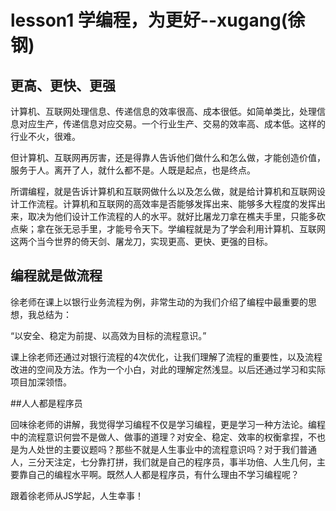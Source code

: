 # lesson1 学编程，为更好--xugang(徐钢) 

## 更高、更快、更强

计算机、互联网处理信息、传递信息的效率很高、成本很低。如简单类比，处理信息对应生产，传递信息对应交易。一个行业生产、交易的效率高、成本低。这样的行业不火，很难。

但计算机、互联网再厉害，还是得靠人告诉他们做什么和怎么做，才能创造价值，服务于人。离开了人，就什么都不是。人既是起点，也是终点。

所谓编程，就是告诉计算机和互联网做什么以及怎么做，就是给计算机和互联网设计工作流程。计算机和互联网的高效率是否能够发挥出来、能够多大程度的发挥出来，取决为他们设计工作流程的人的水平。就好比屠龙刀拿在樵夫手里，只能多砍点柴；拿在张无忌手里，才能号令天下。学编程就是为了学会利用计算机、互联网这两个当今世界的倚天剑、屠龙刀，实现更高、更快、更强的目标。

## 编程就是做流程

徐老师在课上以银行业务流程为例，非常生动的为我们介绍了编程中最重要的思想，我总结为：

“以安全、稳定为前提、以高效为目标的流程意识。”

课上徐老师还通过对银行流程的4次优化，让我们理解了流程的重要性，以及流程改进的空间及方法。作为一个小白，对此的理解定然浅显。以后还通过学习和实际项目加深领悟。

##人人都是程序员

回味徐老师的讲解，我觉得学习编程不仅是学习编程，更是学习一种方法论。编程中的流程意识何尝不是做人、做事的道理？对安全、稳定、效率的权衡拿捏，不也是为人处世的主要议题吗？那些不就是人生事业中的流程意识吗？对于我们普通人，三分天注定，七分靠打拼，我们就是自己的程序员，事半功倍、人生几何，主要靠自己的编程水平啊。既然人人都是程序员，有什么理由不学习编程呢？

跟着徐老师从JS学起，人生幸事！